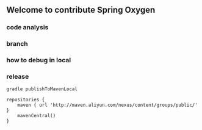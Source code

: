 ## Welcome to contribute Spring Oxygen

### code analysis

### branch

### how to debug in local

### release

```
gradle publishToMavenLocal
```

```
repositories {
    maven { url 'http://maven.aliyun.com/nexus/content/groups/public/' }
    mavenCentral()
}
```